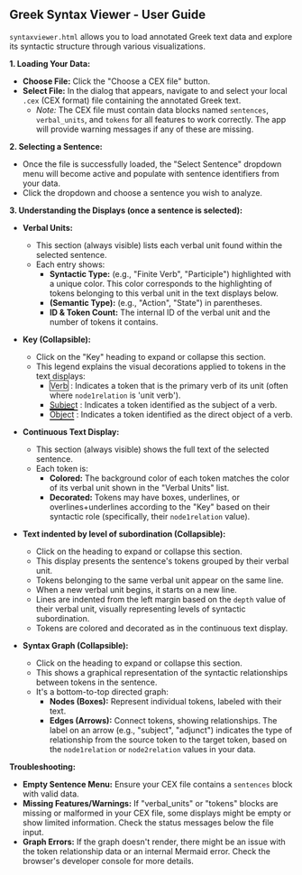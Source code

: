 
## Greek Syntax Viewer - User Guide

`syntaxviewer.html` allows you to load annotated Greek text data and explore its syntactic structure through various visualizations.

**1. Loading Your Data:**

*   **Choose File:** Click the "Choose a CEX file" button.
*   **Select File:** In the dialog that appears, navigate to and select your local `.cex` (CEX format) file containing the annotated Greek text.
    *   *Note:* The CEX file must contain data blocks named `sentences`, `verbal_units`, and `tokens` for all features to work correctly. The app will provide warning messages if any of these are missing.

**2. Selecting a Sentence:**

*   Once the file is successfully loaded, the "Select Sentence" dropdown menu will become active and populate with sentence identifiers from your data.
*   Click the dropdown and choose a sentence you wish to analyze.

**3. Understanding the Displays (once a sentence is selected):**

*   **Verbal Units:**
    *   This section (always visible) lists each verbal unit found within the selected sentence.
    *   Each entry shows:
        *   **Syntactic Type:** (e.g., "Finite Verb", "Participle") highlighted with a unique color. This color corresponds to the highlighting of tokens belonging to this verbal unit in the text displays below.
        *   **(Semantic Type):** (e.g., "Action", "State") in parentheses.
        *   **ID & Token Count:** The internal ID of the verbal unit and the number of tokens it contains.

*   **Key (Collapsible):**
    *   Click on the "Key" heading to expand or collapse this section.
    *   This legend explains the visual decorations applied to tokens in the text displays:
        *   <span class="key-example key-example-box" style="border: 1.5px solid #333;">Verb</span> : Indicates a token that is the primary verb of its unit (often where `node1relation` is 'unit verb').
        *   <span class="key-example key-example-subject" style="text-decoration: underline; text-decoration-color: #333; text-decoration-thickness: 1.5px; text-underline-offset: 3px;">Subject</span> : Indicates a token identified as the subject of a verb.
        *   <span class="key-example key-example-direct-object" style="text-decoration: overline underline; text-decoration-color: #333; text-decoration-thickness: 1.5px; text-underline-offset: 3px;">Object</span> : Indicates a token identified as the direct object of a verb.

*   **Continuous Text Display:**
    *   This section (always visible) shows the full text of the selected sentence.
    *   Each token is:
        *   **Colored:** The background color of each token matches the color of its verbal unit shown in the "Verbal Units" list.
        *   **Decorated:** Tokens may have boxes, underlines, or overlines+underlines according to the "Key" based on their syntactic role (specifically, their `node1relation` value).

*   **Text indented by level of subordination (Collapsible):**
    *   Click on the heading to expand or collapse this section.
    *   This display presents the sentence's tokens grouped by their verbal unit.
    *   Tokens belonging to the same verbal unit appear on the same line.
    *   When a new verbal unit begins, it starts on a new line.
    *   Lines are indented from the left margin based on the `depth` value of their verbal unit, visually representing levels of syntactic subordination.
    *   Tokens are colored and decorated as in the continuous text display.

*   **Syntax Graph (Collapsible):**
    *   Click on the heading to expand or collapse this section.
    *   This shows a graphical representation of the syntactic relationships between tokens in the sentence.
    *   It's a bottom-to-top directed graph:
        *   **Nodes (Boxes):** Represent individual tokens, labeled with their text.
        *   **Edges (Arrows):** Connect tokens, showing relationships. The label on an arrow (e.g., "subject", "adjunct") indicates the type of relationship from the source token to the target token, based on the `node1relation` or `node2relation` values in your data.

**Troubleshooting:**

*   **Empty Sentence Menu:** Ensure your CEX file contains a `sentences` block with valid data.
*   **Missing Features/Warnings:** If "verbal\_units" or "tokens" blocks are missing or malformed in your CEX file, some displays might be empty or show limited information. Check the status messages below the file input.
*   **Graph Errors:** If the graph doesn't render, there might be an issue with the token relationship data or an internal Mermaid error. Check the browser's developer console for more details.

